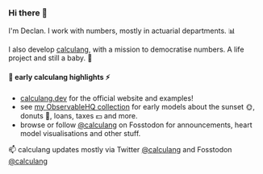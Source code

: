 ### Hi there 👋

I'm Declan. I work with numbers, mostly in actuarial departments. 📊  

I also develop [calculang](https://calculang.dev), with a mission to democratise numbers. A life project and still a baby. :seedling:

#### 🐣 early calculang highlights ⚡

- [calculang.dev](https://calculang.dev) for the official website and examples!
- see [my ObservableHQ collection](https://observablehq.com/collection/@declann/calculang) for early models about the sunset 🌞, donuts 🍩, loans, taxes 💵 and more.
- browse or follow [@calculang](https://fosstodon.org/@calculang) on Fosstodon for announcements, heart model visualisations and other stuff.

📫 calculang updates mostly via Twitter [@calculang](https://twitter.com/calculang) and Fosstodon [@calculang](https://fosstodon.org/@calculang)

<!--
**declann/declann** is a ✨ _special_ ✨ repository because its `README.md` (this file) appears on your GitHub profile.

Here are some ideas to get you started:

- 🔭 I’m currently working on ...
- 🌱 I’m currently learning ...
- 👯 I’m looking to collaborate on ...
- 🤔 I’m looking for help with ...
- 💬 Ask me about ...
- 📫 How to reach me: ...
- 😄 Pronouns: ...
- ⚡ Fun fact: ...
-->
